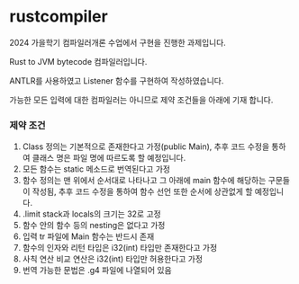 # rustcompiler
2024 가을학기 컴파일러개론 수업에서 구현을 진행한 과제입니다.

Rust to JVM bytecode 컴파일러입니다.

ANTLR를 사용하였고 Listener 함수를 구현하여 작성하였습니다.

가능한 모든 입력에 대한 컴파일러는 아니므로 제약 조건들을 아래에 기재 합니다.

### 제약 조건
1. Class 정의는 기본적으로 존재한다고 가정(public Main), 추후 코드 수정을 통하여 클래스 명은 파일 명에 따르도록 할 예정입니다.
2. 모든 함수는 static 메소드로 번역된다고 가정
3. 함수 정의는 맨 위에서 순서대로 나타나고 그 아래에 main 함수에 해당하는 구문들이 작성됨, 추후 코드 수정을 통하여 함수 선언 또한 순서에 상관없게 할 예정입니다.
4. .limit stack과 locals의 크기는 32로 고정
5. 함수 안의 함수 등의 nesting은 없다고 가정
6. 입력 tr 파일에 Main 함수는 반드시 존재
7. 함수의 인자와 리턴 타입은 i32(int) 타입만 존재한다고 가정
8. 사칙 연산 비교 연산은 i32(int) 타입만 허용한다고 가정
9. 번역 가능한 문법은 .g4 파일에 나열되어 있음